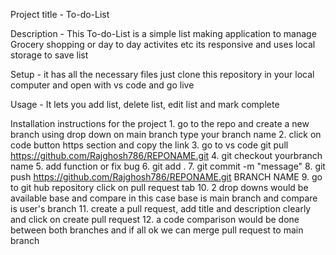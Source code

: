 Project title - To-do-List

Description - This To-do-List is a simple list making application to manage Grocery shopping or day to day activites etc its 
              responsive and uses local storage to save list

Setup - it has all the necessary files just clone this repository in your local computer and open with vs code and go live

Usage - It lets you add list, delete list, edit list and mark complete


Installation instructions for the project 
    1. go to the repo and create a new branch using drop down on main branch type your branch name
    2. click on code button https section and copy the link
    3. go to vs code git pull https://github.com/Rajghosh786/REPONAME.git
    4. git checkout yourbranch name
    5. add function or fix bug
    6. git add .
    7. git commit -m "message"
    8. git push https://github.com/Rajghosh786/REPONAME.git BRANCH NAME
    9. go to git hub repository click on pull request tab
    10. 2 drop downs would be available base and compare in this case base is main branch and compare is user's branch
    11. create a pull request, add title and description clearly and click on create pull request
    12. a code comparison would be done between both branches and if all ok we can merge pull request to main branch

